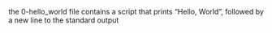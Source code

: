 the 0-hello_world file contains a script that prints “Hello, World”, followed by a new line to the standard output

